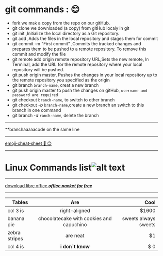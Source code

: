 # **git commands :** :blush:
+ fork we mak a copy from the repo on our gitHub.
+ git clone we downloaded (a copy) from gitHub localy in git
+ git init ,Initialize the local directory as a Git repository.
+ git add ,Adds the files in the local repository and stages them for commit
+ git commit -m "First commit" ,Commits the tracked changes and prepares them to be pushed to a remote repository. To remove this commit and modify the file
+ git remote add origin remote repository URL,Sets the new remote, In Terminal, add the URL for the remote repository where your local repository will be pushed.
+ git push origin master, Pushes the changes in your local repository up to the remote repository you specified as the origin
+ git branch `branch-name`, creat a new branch
+ git push origin master to push the changes on gitHub, `username and password are required`
+ git checkout `branch-name`, to switch to other branch
+ git checkout *-b* `branch-name`,create a new branch an switch to this branch in one command
+ git branch *-d* `ranch-name`, delete the branch
***
**branchaaaaacode on the same line 
***
 [emoji-cheat-sheet :grimacing: :relieved:](https://github.com/ikatyang/emoji-cheat-sheet/blob/master/README.md)
***
# Linux Commands list![alt text](https://media.cheatography.com/storage/thumb/davechild_linux-command-line.750.jpg?last=1463102294)
***
[download libre office  **_office packet for free_**](https://www.libreoffice.org/download/download/) 
***

| Tables        | Are           | Cool  |
| ------------- |:-------------:| -----:|
| col 3 is      | right-aligned | $1600 |
| banana pie | chocolatecake with cookies and capuchino | sweets always sweets | what about an ice-cream on sumer time | and more |
| zebra stripes | are neat      |    $1 |
| col 4 is    | **i don´t know**  | $ 0    |
